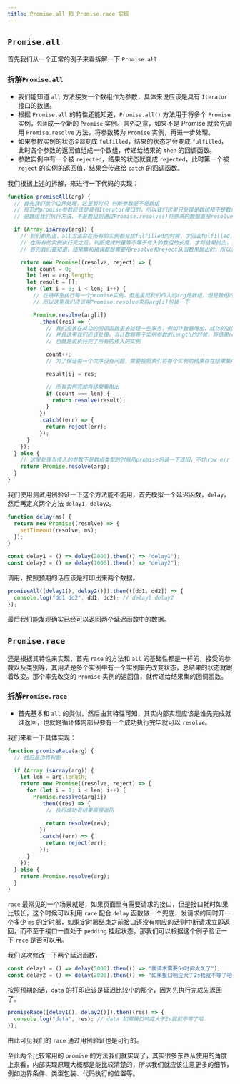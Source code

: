 ```yaml
---
title: Promise.all 和 Promise.race 实现
---
```


## `Promise.all`

首先我们从一个正常的例子来看拆解一下 `Promise.all`

### 拆解`Promise.all`

- 我们能知道 `all` 方法接受一个数组作为参数，具体来说应该是具有 `Iterator` 接口的数据。
- 根据 `Promise.all` 的特性还能知道，`Promise.all()` 方法用于将多个 `Promise` 实例，`包装`成一个新的 `Promise` 实例。言外之意，如果不是 Promise 就会先调用 `Promise.resolve` 方法，将参数转为 `Promise` 实例，再进一步处理。
- 如果参数实例的状态`全部`变成 `fulfilled`，结果的状态才会变成 `fulfilled`，此时各个参数的返回值组成一个数组，传递给结果的 `then` 的回调函数。
- 参数实例中有一个被 `rejected`，结果的状态就变成 `rejected`，此时第一个被 `reject` 的实例的返回值，结果会传递给 `catch` 的回调函数。

我们根据上述的拆解，来进行一下代码的实现：

```js
function promiseAll(arg) {
  // 首先我们做个边界处理，这里暂时只 判断参数是不是数组
  // 规范的promise参数应该是具有Iterator接口的，所以我们这里只处理是数组和不是数组的情况
  // 是数组我们执行方法，不是数组则通过Promise.resolve()将原来的数据直接resolve出去

  if (Array.isArray(arg)) {
    // 我们都知道，all方法会在所有的实例都变成fulfilled的时候，才回去fulfilled，所以可想应该是有一个计数器
    // 在所有的实例执行完之后，判断完成的量等不等于传入的数组的长度，才将结果抛出，并且这个结果我们应该需要有一个数组去存储
    // 首先我们要知道，结果集和错误都是需要用resolve和reject从函数里抛出的，所以我们必须要用promise包一下

    return new Promise((resolve, reject) => {
      let count = 0;
      let len = arg.length;
      let result = [];
      for (let i = 0; i < len; i++) {
        // 在循环里执行每一个promise实例，但是虽然我们传入的arg是数组，但是数组的项不一定是一个promise的实例
        // 所以这里我们应该用Promise.resolve来将arg[i]包装一下

        Promise.resolve(arg[i])
          .then((res) => {
            // 我们应该在成功的回调函数里去处理一些事务，例如计数器增加、成功的返回值堆入结果集
            // 并且这里我们应该处理，当计数器等于实例参数的length的时候，将结果resolve出去
            // 也就是说执行完了所有的传入的实例

            count++;
            // 为了保证每一个次序没有问题，需要按照索引将每个实例的结果存在结果集中

            result[i] = res;

            // 所有实例完成将结果集抛出
            if (count === len) {
              return resolve(result);
            }
          })
          .catch((err) => {
            return reject(err);
          });
      }
    });
  } else {
    // 这里处理当传入的参数不是数组类型的时候用promise包装一下返回，不throw err
    return Promise.resolve(arg);
  }
}
```

我们使用测试用例验证一下这个方法能不能用，首先模拟一个延迟函数，`delay`，然后再定义两个方法 `delay1，delay2`。

```js
function delay(ms) {
  return new Promise((resolve) => {
    setTimeout(resolve, ms);
  });
}
```

```js
const delay1 = () => delay(2000).then(() => "delay1");
const delay2 = () => delay(1000).then(() => "delay2");
```

调用，按照预期的话应该是打印出来两个数据。

```js
promiseAll([delay1(), delay2()]).then(([dd1, dd2]) => {
  console.log("dd1 dd2", dd1, dd2); // delay1 delay2
});
```

最后我们能发现确实已经可以返回两个延迟函数中的数据。

## `Promise.race`

还是根据其特性来实现，首先 `race` 的方法和 `all` 的基础性都是一样的，接受的参数以及类别等，其用法是多个实例中有一个实例率先改变状态，总结果的状态就跟着改变。那个率先改变的 `Promise` 实例的返回值，就传递给结果集的回调函数。

### 拆解`Promise.race`

- 首先基本和 `all` 的类似，然后由其特性可知，其实内部实现应该是谁先完成就谁返回，也就是循环体内部只要有一个成功执行完毕就可以 `resolve`。

我们来看一下具体实现：

```js
function promiseRace(arg) {
  // 依旧是边界判断

  if (Array.isArray(arg)) {
    let len = arg.length;
    return new Promise((resolve, reject) => {
      for (let i = 0; i < len; i++) {
        Promise.resolve(arg[i])
          .then((res) => {
            // 执行成功有结果直接返回

            return resolve(res);
          })
          .catch((err) => {
            return reject(err);
          });
      }
    });
  } else {
    return Promise.resolve(arg);
  }
}
```

`race` 最常见的一个场景就是，如果页面里有需要请求的接口，但是接口耗时如果比较长，这个时候可以利用 `race` 配合 `delay` 函数做一个兜底，发请求的同时开一个多少 `ms` 的定时器，如果定时器结束之前接口还没有响应的话则中断请求立即返回，而不至于接口一直处于 `pedding` 挂起状态。那我们可以根据这个例子验证一下 `race` 是否可以用。

我们这次修改一下两个延迟函数，

```js
const delay1 = () => delay(5000).then(() => "我请求需要5s时间太久了");
const delay2 = () => delay(2000).then(() => "如果接口响应大于2s我就不等了哈");
```

按照预期的话，`data` 的打印应该是延迟比较小的那个，因为先执行完成先返回了。

```js
promiseRace([delay1(), delay2()]).then((res) => {
  console.log("data", res); // data 如果接口响应大于2s我就不等了哈
});
```

由此可见我们的 `race` 通过用例验证也是可行的。

至此两个比较常用的 `promise` 的方法我们就实现了，其实很多东西从使用的角度上来看，内部实现原理大概都是能比较清楚的，所以我们就应该注意更多的细节，例如边界条件、类型包装、代码执行的位置等。
